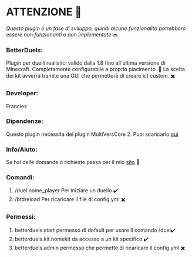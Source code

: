 # ATTENZIONE :red_circle:
*Questo plugin è un fase di sviluppo, quindi alcune funzionalità potrebbero essere non funzionanti o non implementate* :soon:

### BetterDuels:
Plugin per duelli realistici valido dalla 1.8 fino all'ultima versione di Minecraft.
Completamente configurabile a proprio piacimento. :wrench:
La scelta dei kit avverrà tramite una GUI che permetterà di creare kit custom. ✖️

### Developer:
Francies

### Dipendenze:
Questo plugin necessita del plugin MultiVersCore 2.
Puoi scaricarlo [qui](https://dev.bukkit.org/projects/multiverse-core)

### Info/Aiuto:
Se hai delle domande o richieste passa per il mio [sito](https://franciedev.it) :dizzy:

### Comandi:
1. /duel nome_player   Per iniziare un duello ✔️
2. /btdreload  Per ricaricare il file di config.yml ✖️

### Permessi:
1. betterduels.start permesso di default per usare il comando /duel✔️
2. betterduels.kit.nomekit da accesso a un kit specifico ✔️
3. betterduels.admin permesso che permette di ricaricare il config.yml ✖️

